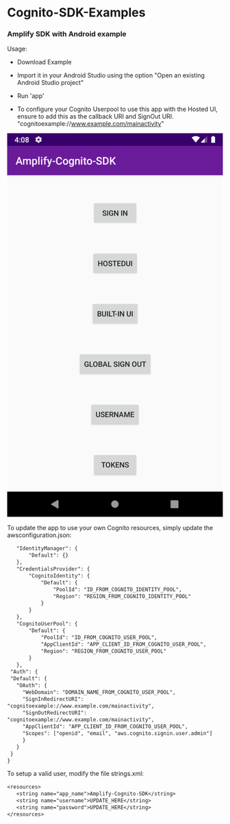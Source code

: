 # Cognito-SDK-Examples

### Amplify SDK with Android example


Usage:
- Download Example
- Import it in your Android Studio using the option "Open an existing Android Studio project"
- Run 'app'

- To configure your Cognito Userpool to use this app with the Hosted UI, ensure to add this as the callback URI and SignOut URI. "cognitoexample://www.example.com/mainactivity"

![APP UI](./README_Images/UI.png?raw=true "UI")

To update the app to use your own Cognito resources, simply update the awsconfiguration.json:
 ~~~
    "IdentityManager": {
        "Default": {}
    },
    "CredentialsProvider": {
        "CognitoIdentity": {
            "Default": {
                "PoolId": "ID_FROM_COGNITO_IDENTITY_POOL",
                "Region": "REGION_FROM_COGNITO_IDENTITY_POOL"
            }
        }
    },
    "CognitoUserPool": {
        "Default": {
            "PoolId": "ID_FROM_COGNITO_USER_POOL",
            "AppClientId": "APP_CLIENT_ID_FROM_COGNITO_USER_POOL",
            "Region": "REGION_FROM_COGNITO_USER_POOL"
        }
    },
  "Auth": {
  "Default": {
    "OAuth": {
      "WebDomain": "DOMAIN_NAME_FROM_COGNITO_USER_POOL",
      "SignInRedirectURI": "cognitoexample://www.example.com/mainactivity",
      "SignOutRedirectURI": "cognitoexample://www.example.com/mainactivity",
      "AppClientId": "APP_CLIENT_ID_FROM_COGNITO_USER_POOL",
      "Scopes": ["openid", "email", "aws.cognito.signin.user.admin"]
      }
    }
  }
}
~~~

To setup a valid user, modify the file strings.xml:
 ~~~
<resources>
    <string name="app_name">Amplify-Cognito-SDK</string>
    <string name="username">UPDATE_HERE</string>
    <string name="password">UPDATE_HERE</string>
</resources>
 ~~~
